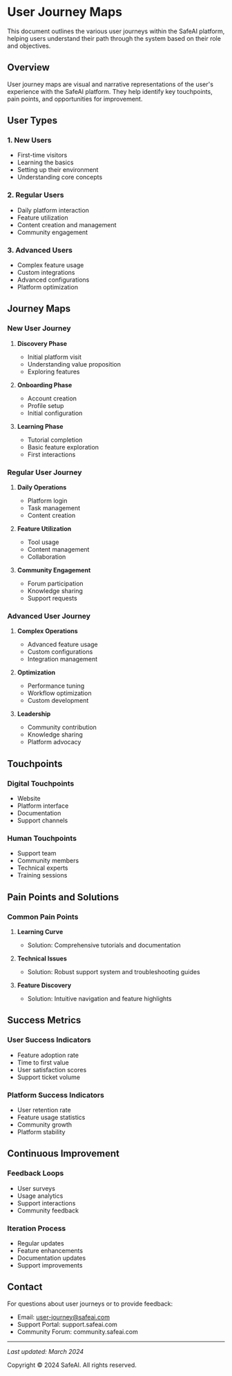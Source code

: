 # User Journey Maps

This document outlines the various user journeys within the SafeAI platform, helping users understand their path through the system based on their role and objectives.

## Overview
User journey maps are visual and narrative representations of the user's experience with the SafeAI platform. They help identify key touchpoints, pain points, and opportunities for improvement.

## User Types

### 1. New Users
- First-time visitors
- Learning the basics
- Setting up their environment
- Understanding core concepts

### 2. Regular Users
- Daily platform interaction
- Feature utilization
- Content creation and management
- Community engagement

### 3. Advanced Users
- Complex feature usage
- Custom integrations
- Advanced configurations
- Platform optimization

## Journey Maps

### New User Journey
1. **Discovery Phase**
   - Initial platform visit
   - Understanding value proposition
   - Exploring features

2. **Onboarding Phase**
   - Account creation
   - Profile setup
   - Initial configuration

3. **Learning Phase**
   - Tutorial completion
   - Basic feature exploration
   - First interactions

### Regular User Journey
1. **Daily Operations**
   - Platform login
   - Task management
   - Content creation

2. **Feature Utilization**
   - Tool usage
   - Content management
   - Collaboration

3. **Community Engagement**
   - Forum participation
   - Knowledge sharing
   - Support requests

### Advanced User Journey
1. **Complex Operations**
   - Advanced feature usage
   - Custom configurations
   - Integration management

2. **Optimization**
   - Performance tuning
   - Workflow optimization
   - Custom development

3. **Leadership**
   - Community contribution
   - Knowledge sharing
   - Platform advocacy

## Touchpoints

### Digital Touchpoints
- Website
- Platform interface
- Documentation
- Support channels

### Human Touchpoints
- Support team
- Community members
- Technical experts
- Training sessions

## Pain Points and Solutions

### Common Pain Points
1. **Learning Curve**
   - Solution: Comprehensive tutorials and documentation

2. **Technical Issues**
   - Solution: Robust support system and troubleshooting guides

3. **Feature Discovery**
   - Solution: Intuitive navigation and feature highlights

## Success Metrics

### User Success Indicators
- Feature adoption rate
- Time to first value
- User satisfaction scores
- Support ticket volume

### Platform Success Indicators
- User retention rate
- Feature usage statistics
- Community growth
- Platform stability

## Continuous Improvement

### Feedback Loops
- User surveys
- Usage analytics
- Support interactions
- Community feedback

### Iteration Process
- Regular updates
- Feature enhancements
- Documentation updates
- Support improvements

## Contact

For questions about user journeys or to provide feedback:
- Email: user-journey@safeai.com
- Support Portal: support.safeai.com
- Community Forum: community.safeai.com

---
*Last updated: March 2024*

Copyright © 2024 SafeAI. All rights reserved. 